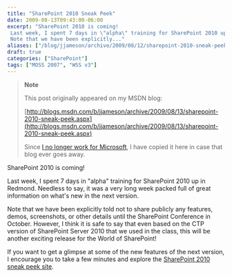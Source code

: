 ```yaml
---
title: "SharePoint 2010 Sneak Peek"
date: 2009-08-13T09:43:00-06:00
excerpt: "SharePoint 2010 is coming! 
 Last week, I spent 7 days in \"alpha\" training for SharePoint 2010 up in Redmond. Needless to say, it was a very long week packed full of great information on what's new in the next version. 
 Note that we have been explicitly..."
aliases: ["/blog/jjameson/archive/2009/08/12/sharepoint-2010-sneak-peek.aspx", "/blog/jjameson/archive/2009/08/13/sharepoint-2010-sneak-peek.aspx"]
draft: true
categories: ["SharePoint"]
tags: ["MOSS 2007", "WSS v3"]
---
```


> **Note**
>
> This post originally appeared on my MSDN blog:
>
> [http://blogs.msdn.com/b/jjameson/archive/2009/08/13/sharepoint-2010-sneak-peek.aspx](http://blogs.msdn.com/b/jjameson/archive/2009/08/13/sharepoint-2010-sneak-peek.aspx)
>
> Since
> [I no longer work for Microsoft](/blog/jjameson/2011/09/02/last-day-with-microsoft),
> I have copied it here in case that blog ever goes away.

SharePoint 2010 is coming!

Last week, I spent 7 days in "alpha" training for SharePoint 2010 up in Redmond.
Needless to say, it was a very long week packed full of great information on
what's new in the next version.

Note that we have been explicitly told not to share publicly any features,
demos, screenshots, or other details until the SharePoint Conference in October.
However, I think it is safe to say that even based on the CTP version of
SharePoint Server 2010 that we used in the class, this will be another exciting
release for the World of SharePoint!

If you want to get a glimpse at some of the new features of the next version, I
encourage you to take a few minutes and explore the
[SharePoint 2010 sneak peek site](http://sharepoint.microsoft.com/2010/sneak_peek).

